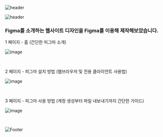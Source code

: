 ![header](https://capsule-render.vercel.app/api?type=wave&color=auto&height=150&section=header&text=20230912%20report&fontSize=50)

![header](https://capsule-render.vercel.app/api?type=shark&color=auto&height=100&section=header&text=Figma로%20페이지%203개%20기획하기&fontSize=40)

### Figma를 소개하는 웹사이트 디자인을 Figma를 이용해 제작해보았습니다.

1 페이지 - 홈 (간단한 피그마 소개)
<br>

![image](https://github.com/baesub/Tue_Report/assets/113866062/8eecc3b3-465b-4e58-9fb3-e96946f0da10)

<br>


2 페이지 - 피그마 설치 방법 (웹브라우저 및 전용 클라이언트 사용법)
<br>

![image](https://github.com/baesub/Tue_Report/assets/113866062/c9d01679-6a91-4aab-8c2c-9ad7f96d4d1b)

<br>


3 페이지 - 피그마 사용 방법 (계정 생성부터 파일 내보내기까지 간단한 가이드)
<br>

![image](https://github.com/baesub/Tue_Report/assets/113866062/52755e3f-bf83-457e-a1b7-ce229d546001)

<br>


![Footer](https://capsule-render.vercel.app/api?type=waving&color=auto&height=200&section=footer)
